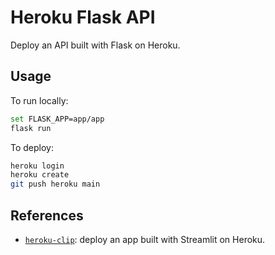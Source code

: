# Heroku Flask API

Deploy an API built with Flask on Heroku.

## Usage

To run locally:
```bash
set FLASK_APP=app/app
flask run
```

To deploy:
```bash
heroku login
heroku create
git push heroku main
```

## References

- [`heroku-clip`][heroku-app-CLIP]: deploy an app built with Streamlit on Heroku.

<!-- Definitions -->

[heroku-app-CLIP]: <https://github.com/woctezuma/heroku-clip>

